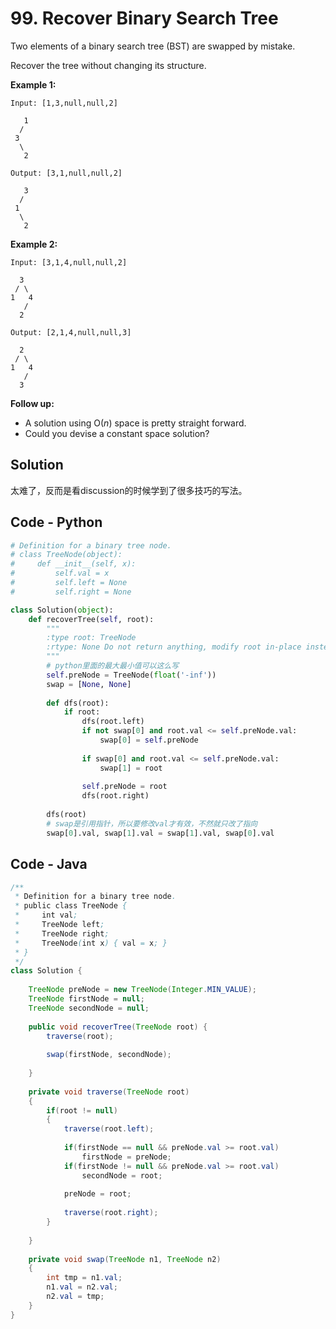 # 99. Recover Binary Search Tree

Two elements of a binary search tree (BST) are swapped by mistake.

Recover the tree without changing its structure.

**Example 1:**

```
Input: [1,3,null,null,2]

   1
  /
 3
  \
   2

Output: [3,1,null,null,2]

   3
  /
 1
  \
   2
```

**Example 2:**

```
Input: [3,1,4,null,null,2]

  3
 / \
1   4
   /
  2

Output: [2,1,4,null,null,3]

  2
 / \
1   4
   /
  3
```

**Follow up:**

- A solution using O(*n*) space is pretty straight forward.
- Could you devise a constant space solution?



## Solution

太难了，反而是看discussion的时候学到了很多技巧的写法。





## Code - Python

```python
# Definition for a binary tree node.
# class TreeNode(object):
#     def __init__(self, x):
#         self.val = x
#         self.left = None
#         self.right = None

class Solution(object):
    def recoverTree(self, root):
        """
        :type root: TreeNode
        :rtype: None Do not return anything, modify root in-place instead.
        """
        # python里面的最大最小值可以这么写
        self.preNode = TreeNode(float('-inf'))
        swap = [None, None]
        
        def dfs(root):
            if root:
                dfs(root.left)
                if not swap[0] and root.val <= self.preNode.val:
                    swap[0] = self.preNode
                
                if swap[0] and root.val <= self.preNode.val:
                    swap[1] = root
                
                self.preNode = root
                dfs(root.right)
        
        dfs(root)
        # swap是引用指针，所以要修改val才有效，不然就只改了指向
        swap[0].val, swap[1].val = swap[1].val, swap[0].val
```



## Code - Java

```java
/**
 * Definition for a binary tree node.
 * public class TreeNode {
 *     int val;
 *     TreeNode left;
 *     TreeNode right;
 *     TreeNode(int x) { val = x; }
 * }
 */
class Solution {
    
    TreeNode preNode = new TreeNode(Integer.MIN_VALUE);
    TreeNode firstNode = null;
    TreeNode secondNode = null;
    
    public void recoverTree(TreeNode root) {
        traverse(root);
        
        swap(firstNode, secondNode);
        
    }
    
    private void traverse(TreeNode root)
    {
        if(root != null)
        {
            traverse(root.left);
            
            if(firstNode == null && preNode.val >= root.val)
                firstNode = preNode;
            if(firstNode != null && preNode.val >= root.val)
                secondNode = root;
                
            preNode = root;
            
            traverse(root.right);
        }
            
    }
    
    private void swap(TreeNode n1, TreeNode n2)
    {
        int tmp = n1.val;
        n1.val = n2.val;
        n2.val = tmp;
    }
}


```

